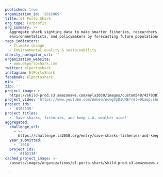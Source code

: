 ```yaml
---
published: true
organization_id: '2016069'
title: El Porto Shark
org_type: Forprofit
org_summary: >-
  Aggregate shark sighting data to make smarter fisheries, researchers,
  environmentalists, and policymakers by forecasting future populations.
tags_indicators:
  - Climate change
  - Environmental quality & sustainability
charity_navigator_url: ''
organization_website:
  - www.elportoshark.com
twitter: elportoshark
instagram: ElPortoShark
facebook: elportoshark
ein: ''
zip: ''
project_image: >-
  https://skild-prod.s3.amazonaws.com/myla2050/images/custom540/4270387955741-team88.png
project_video: 'https://www.youtube.com/embed/nowgVpDsUNE?rel=0&amp;showinfo=0'
project_ids:
  - '6102135'
project_titles:
  - 'Save sharks, fisheries, and keep L.A. weather nice!'
aggregated:
  challenge_url:
    - >-
      https://challenge.la2050.org/entry/save-sharks-fisheries-and-keep-l-a-weather-nice!
  year_submitted:
    - '2016'
  project_ids:
    - '6102135'
cached_project_image: >-
  /assets/images/organizations/el-porto-shark/skild-prod.s3.amazonaws.com/myla2050/images/custom540/4270387955741-team88.png

---
```

